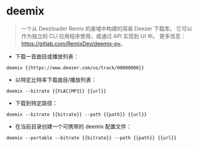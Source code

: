 # deemix

> 一个从 Deezloader Remix 的废墟中构建的简易 Deezer 下载库。
> 它可以作为独立的 CLI 应用程序使用，或通过 API 实现到 UI 中。
> 更多信息：<https://gitlab.com/RemixDev/deemix-py>。

- 下载一首曲目或播放列表：

`deemix {{https://www.deezer.com/us/track/00000000}}`

- 以特定比特率下载曲目/播放列表：

`deemix --bitrate {{FLAC|MP3}} {{url}}`

- 下载到特定路径：

`deemix --bitrate {{bitrate}} --path {{path}} {{url}}`

- 在当前目录创建一个可携带的 deemix 配置文件：

`deemix --portable --bitrate {{bitrate}} --path {{path}} {{url}}`